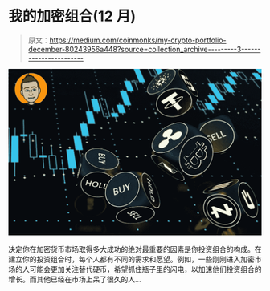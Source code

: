 # 我的加密组合(12 月)

> 原文：<https://medium.com/coinmonks/my-crypto-portfolio-december-80243956a448?source=collection_archive---------3----------------------->

![](img/088b6a9d80f403d4b3483e6c2b36b8b4.png)

决定你在加密货币市场取得多大成功的绝对最重要的因素是你投资组合的构成。在建立你的投资组合时，每个人都有不同的需求和愿望。例如，一些刚刚进入加密市场的人可能会更加关注替代硬币，希望抓住瓶子里的闪电，以加速他们投资组合的增长。而其他已经在市场上呆了很久的人…